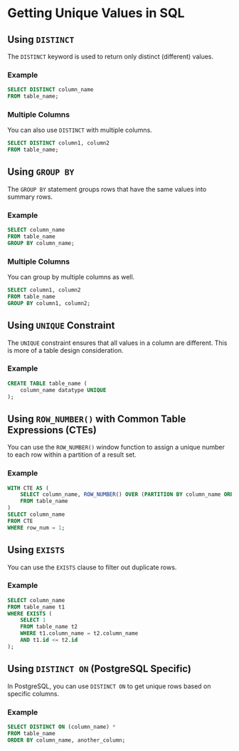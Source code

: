 # Getting Unique Values in SQL

## Using `DISTINCT`

The `DISTINCT` keyword is used to return only distinct (different) values.

### Example

```sql
SELECT DISTINCT column_name
FROM table_name;
```

### Multiple Columns

You can also use `DISTINCT` with multiple columns.

```sql
SELECT DISTINCT column1, column2
FROM table_name;
```

## Using `GROUP BY`

The `GROUP BY` statement groups rows that have the same values into summary rows.

### Example

```sql
SELECT column_name
FROM table_name
GROUP BY column_name;
```

### Multiple Columns

You can group by multiple columns as well.

```sql
SELECT column1, column2
FROM table_name
GROUP BY column1, column2;
```

## Using `UNIQUE` Constraint

The `UNIQUE` constraint ensures that all values in a column are different. This is more of a table design consideration.

### Example

```sql
CREATE TABLE table_name (
    column_name datatype UNIQUE
);
```

## Using `ROW_NUMBER()` with Common Table Expressions (CTEs)

You can use the `ROW_NUMBER()` window function to assign a unique number to each row within a partition of a result set.

### Example

```sql
WITH CTE AS (
    SELECT column_name, ROW_NUMBER() OVER (PARTITION BY column_name ORDER BY column_name) AS row_num
    FROM table_name
)
SELECT column_name
FROM CTE
WHERE row_num = 1;
```

## Using `EXISTS`

You can use the `EXISTS` clause to filter out duplicate rows.

### Example

```sql
SELECT column_name
FROM table_name t1
WHERE EXISTS (
    SELECT 1
    FROM table_name t2
    WHERE t1.column_name = t2.column_name
    AND t1.id <= t2.id
);
```

## Using `DISTINCT ON` (PostgreSQL Specific)

In PostgreSQL, you can use `DISTINCT ON` to get unique rows based on specific columns.

### Example

```sql
SELECT DISTINCT ON (column_name) *
FROM table_name
ORDER BY column_name, another_column;
```
